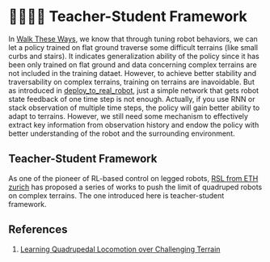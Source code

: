 # 🧑‍🏫🧑‍🏫 Teacher-Student Framework

In [Walk These Ways](walk_these_ways.md), we know that through tuning robot behaviors, we can let a policy trained on flat ground traverse some difficult terrains (like small curbs and stairs). It indicates generalization ability of the policy since it has been only trained on flat ground and data concerning complex terrains are not included in the training dataet. However, to achieve better stability and traversability on complex terrains, training on terrains are inavoidable. But as introduced in [deploy_to_real_robot](deploy_to_real_robot.md), just a simple network that gets robot state feedback of one time step is not enough. Actually, if you use RNN or stack observation of multiple time steps, the policy will gain better ability to adapt to terrains. However, we still need some mechanism to effectively extract key information from observation history and endow the policy with better understanding of the robot and the surrounding environment.

## Teacher-Student Framework

As one of the pioneer of RL-based control on legged robots, [RSL from ETH zurich](https://rsl.ethz.ch/) has proposed a series of works to push the limit of quadruped robots on complex terrains. The one introduced here is teacher-student framework.




## References

1. [Learning Quadrupedal Locomotion over Challenging Terrain](https://arxiv.org/abs/2010.11251)